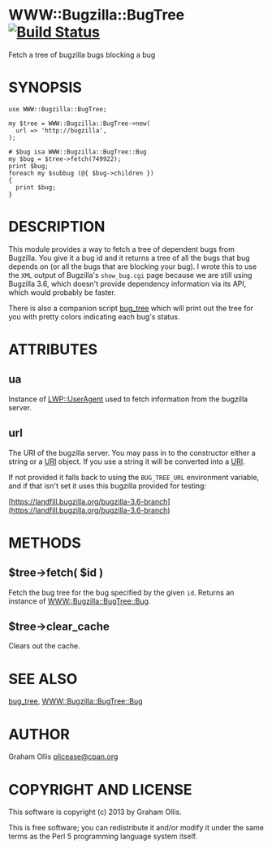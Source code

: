 # WWW::Bugzilla::BugTree [![Build Status](https://secure.travis-ci.org/plicease/WWW-Bugzilla-BugTree.png)](http://travis-ci.org/plicease/WWW-Bugzilla-BugTree)

Fetch a tree of bugzilla bugs blocking a bug

# SYNOPSIS

    use WWW::Bugzilla::BugTree;
    
    my $tree = WWW::Bugzilla::BugTree->new(
      url => 'http://bugzilla',
    );
    
    # $bug isa WWW::Bugzilla::BugTree::Bug
    my $bug = $tree->fetch(749922);
    print $bug;
    foreach my $subbug (@{ $bug->children })
    {
      print $bug;
    }

# DESCRIPTION

This module provides a way to fetch a tree of dependent bugs from Bugzilla.
You give it a bug id and it returns a tree of all the bugs that bug depends
on (or all the bugs that are blocking your bug).  I wrote this to use the
`XML` output of Bugzilla's `show_bug.cgi` page because we are still using
Bugzilla 3.6, which doesn't provide dependency information via its API, which
would probably be faster.

There is also a companion script [bug\_tree](https://metacpan.org/pod/bug_tree) which will print out the tree
for you with pretty colors indicating each bug's status.

# ATTRIBUTES

## ua

Instance of [LWP::UserAgent](https://metacpan.org/pod/LWP::UserAgent) used to fetch information from the
bugzilla server.

## url

The URI of the bugzilla server.  You may pass in to the constructor
either a string or a [URI](https://metacpan.org/pod/URI) object.  If you use a string it will
be converted into a [URI](https://metacpan.org/pod/URI).

If not provided it falls back to using the `BUG_TREE_URL` environment
variable, and if that isn't set it uses this bugzilla provided for
testing:

[https://landfill.bugzilla.org/bugzilla-3.6-branch](https://landfill.bugzilla.org/bugzilla-3.6-branch)

# METHODS

## $tree->fetch( $id )

Fetch the bug tree for the bug specified by the given `id`.  Returns
an instance of [WWW::Bugzilla::BugTree::Bug](https://metacpan.org/pod/WWW::Bugzilla::BugTree::Bug).

## $tree->clear\_cache

Clears out the cache.

# SEE ALSO

[bug\_tree](https://metacpan.org/pod/bug_tree), [WWW::Bugzilla::BugTree::Bug](https://metacpan.org/pod/WWW::Bugzilla::BugTree::Bug)

# AUTHOR

Graham Ollis <plicease@cpan.org>

# COPYRIGHT AND LICENSE

This software is copyright (c) 2013 by Graham Ollis.

This is free software; you can redistribute it and/or modify it under
the same terms as the Perl 5 programming language system itself.
